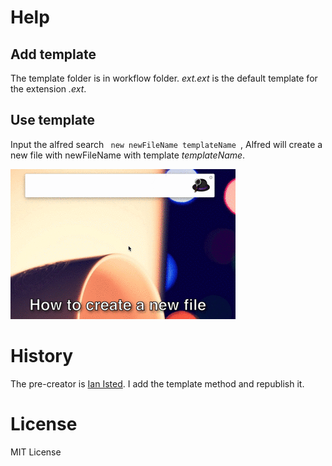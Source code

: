 # Help
## Add template
The template folder is in workflow folder. *ext.ext* is the default template for the extension *.ext*.
## Use template
Input the alfred search
<code>
new newFileName templateName
</code>,
Alfred will create a new file with newFileName with template *templateName*.

![image](newfile.gif)

# History
The pre-creator is [Ian Isted](http://ianisted.co.uk/new-finder-file-alfred-2). I add the template method and republish it.

# License
MIT License

